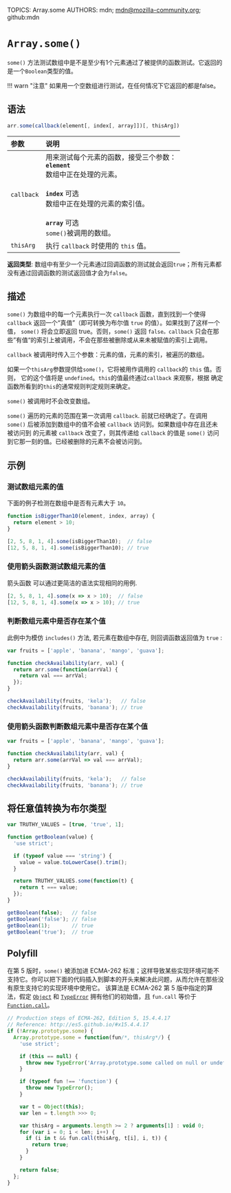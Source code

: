 TOPICS: Array.some
AUTHORS: mdn; mdn@mozilla-community.org; github:mdn

# `Array.some()`

`some()` 方法测试数组中是不是至少有1个元素通过了被提供的函数测试。它返回的是一个`Boolean`类型的值。

!!! warn "注意"
    如果用一个空数组进行测试，在任何情况下它返回的都是false。

## 语法

```javascript
arr.some(callback(element[, index[, array]])[, thisArg])
```

| 参数 | 说明 |
| :-- | :-- |
| `callback` | 用来测试每个元素的函数，接受三个参数：<br>**`element`**<br>数组中正在处理的元素。<br><br>**`index`** 可选<br>数组中正在处理的元素的索引值。<br><br>**`array`** 可选<br>`some()`被调用的数组。|
| `thisArg` | 执行 `callback` 时使用的 `this` 值。 |

**返回类型**: 数组中有至少一个元素通过回调函数的测试就会返回`true`；所有元素都没有通过回调函数的测试返回值才会为`false`。

## 描述

`some()` 为数组中的每一个元素执行一次 `callback` 函数，直到找到一个使得 `callback` 返回一个“真值”（即可转换为布尔值 `true` 的值）。如果找到了这样一个值，
`some()` 将会立即返回 true。否则，`some()` 返回 `false。callback` 只会在那些”有值“的索引上被调用，不会在那些被删除或从来未被赋值的索引上调用。

`callback` 被调用时传入三个参数：元素的值，元素的索引，被遍历的数组。

如果一个`thisArg`参数提供给`some()`，它将被用作调用的 `callback`的 `this` 值。否则， 它的这个值将是 `undefined`。`this`的值最终通过`callback`
来观察，根据 确定函数所看到的`this`的通常规则判定规则来确定。

`some()` 被调用时不会改变数组。

`some()` 遍历的元素的范围在第一次调用 `callback`. 前就已经确定了。在调用 `some()` 后被添加到数组中的值不会被 `callback` 访问到。如果数组中存在且还未被访问到
的元素被 `callback` 改变了，则其传递给 `callback` 的值是 `some()` 访问到它那一刻的值。已经被删除的元素不会被访问到。

## 示例

### 测试数组元素的值

下面的例子检测在数组中是否有元素大于 `10`。

```javascript
function isBiggerThan10(element, index, array) {
  return element > 10;
}

[2, 5, 8, 1, 4].some(isBiggerThan10);  // false
[12, 5, 8, 1, 4].some(isBiggerThan10); // true
```

### 使用箭头函数测试数组元素的值

箭头函数 可以通过更简洁的语法实现相同的用例.

```javascript
[2, 5, 8, 1, 4].some(x => x > 10);  // false
[12, 5, 8, 1, 4].some(x => x > 10); // true
```

### 判断数组元素中是否存在某个值

此例中为模仿 `includes()`  方法, 若元素在数组中存在, 则回调函数返回值为 `true` :

```javascript
var fruits = ['apple', 'banana', 'mango', 'guava'];

function checkAvailability(arr, val) {
  return arr.some(function(arrVal) {
    return val === arrVal;
  });
}

checkAvailability(fruits, 'kela');   // false
checkAvailability(fruits, 'banana'); // true
```

### 使用箭头函数判断数组元素中是否存在某个值

```javascript
var fruits = ['apple', 'banana', 'mango', 'guava'];

function checkAvailability(arr, val) {
  return arr.some(arrVal => val === arrVal);
}

checkAvailability(fruits, 'kela');   // false
checkAvailability(fruits, 'banana'); // true
```

## 将任意值转换为布尔类型

```javascript
var TRUTHY_VALUES = [true, 'true', 1];

function getBoolean(value) {
  'use strict';

  if (typeof value === 'string') {
    value = value.toLowerCase().trim();
  }

  return TRUTHY_VALUES.some(function(t) {
    return t === value;
  });
}

getBoolean(false);   // false
getBoolean('false'); // false
getBoolean(1);       // true
getBoolean('true');  // true
```

## Polyfill

在第 5 版时，`some()` 被添加进 ECMA-262 标准；这样导致某些实现环境可能不支持它。你可以把下面的代码插入到脚本的开头来解决此问题，从而允许在那些没有原生支持它的实现环境中使用它。
该算法是 ECMA-262 第 5 版中指定的算法，假定 [`Object`](/zh-hans/webfrontend/Object) 和
[`TypeError`](/zh-hans/webfrontend/TypeError) 拥有他们的初始值，且 `fun.call` 等价于 [`Function.call`](/zh-hans/webfrontend/Function.call)。

```javascript
// Production steps of ECMA-262, Edition 5, 15.4.4.17
// Reference: http://es5.github.io/#x15.4.4.17
if (!Array.prototype.some) {
  Array.prototype.some = function(fun/*, thisArg*/) {
    'use strict';

    if (this == null) {
      throw new TypeError('Array.prototype.some called on null or undefined');
    }

    if (typeof fun !== 'function') {
      throw new TypeError();
    }

    var t = Object(this);
    var len = t.length >>> 0;

    var thisArg = arguments.length >= 2 ? arguments[1] : void 0;
    for (var i = 0; i < len; i++) {
      if (i in t && fun.call(thisArg, t[i], i, t)) {
        return true;
      }
    }

    return false;
  };
}
```
